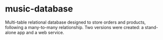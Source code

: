 # music-database
Multi-table relational database designed to store orders and products, following a many-to-many relationship. Two versions were created: a stand-alone app and a web service.

